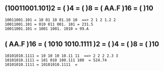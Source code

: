 ## (10011001.101)2 = (    )4 =  (    )8 =  ( AA.F   )16  = (    )10
```
10011001.101 = 10 01 10 01.10 10  ==> 2 1 2 1.2 2
10011001.101 = 010 011 001. 101 = 231.5 
10011001.101 = 1001 1001. 1010 = 99.A
```

## ( AA.F )16 = ( 1010 1010.1111   )2 = (    )4 =  (    )8   = (    )10
```
10101010.1111 = 10 10 10 10.11 11  ==> 2 2 2 2.3 3
10101010.1111 = 101 010 100.111 100  = 524.74
10101010.1111 = 10101010.1111  = 
```
